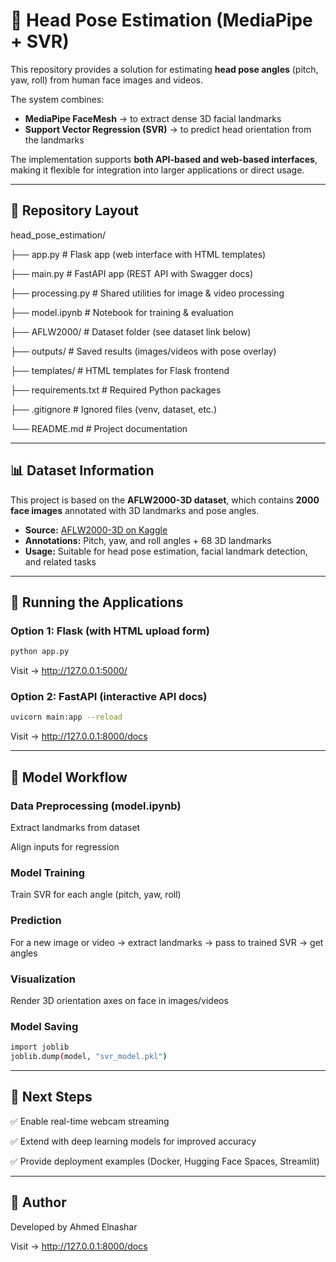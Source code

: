 # 🧩 Head Pose Estimation (MediaPipe + SVR)

This repository provides a solution for estimating **head pose angles** (pitch, yaw, roll) from human face images and videos.  

The system combines:  
- **MediaPipe FaceMesh** → to extract dense 3D facial landmarks  
- **Support Vector Regression (SVR)** → to predict head orientation from the landmarks  

The implementation supports **both API-based and web-based interfaces**, making it flexible for integration into larger applications or direct usage.

---

## 📂 Repository Layout

head_pose_estimation/

├── app.py          # Flask app (web interface with HTML templates)

├── main.py         # FastAPI app (REST API with Swagger docs)

├── processing.py   # Shared utilities for image & video processing

├── model.ipynb     # Notebook for training & evaluation

├── AFLW2000/       # Dataset folder (see dataset link below)

├── outputs/        # Saved results (images/videos with pose overlay)

├── templates/      # HTML templates for Flask frontend

├── requirements.txt # Required Python packages

├── .gitignore      # Ignored files (venv, dataset, etc.)

└── README.md       # Project documentation

---

## 📊 Dataset Information

This project is based on the **AFLW2000-3D dataset**, which contains **2000 face images** annotated with 3D landmarks and pose angles.  

- **Source:** [AFLW2000-3D on Kaggle](https://www.kaggle.com/datasets)  
- **Annotations:** Pitch, yaw, and roll angles + 68 3D landmarks  
- **Usage:** Suitable for head pose estimation, facial landmark detection, and related tasks  

---

## 🚀 Running the Applications

### Option 1: Flask (with HTML upload form)
```bash
python app.py
```
Visit → http://127.0.0.1:5000/

### Option 2: FastAPI (interactive API docs)
```bash
uvicorn main:app --reload
```
Visit → http://127.0.0.1:8000/docs

---

## 🧠 Model Workflow

### Data Preprocessing (model.ipynb)

Extract landmarks from dataset

Align inputs for regression

### Model Training

Train SVR for each angle (pitch, yaw, roll)

### Prediction

For a new image or video → extract landmarks → pass to trained SVR → get angles

### Visualization

Render 3D orientation axes on face in images/videos

### Model Saving

```bash
import joblib
joblib.dump(model, "svr_model.pkl")
```
---

## 📌 Next Steps

✅ Enable real-time webcam streaming

✅ Extend with deep learning models for improved accuracy

✅ Provide deployment examples (Docker, Hugging Face Spaces, Streamlit)

---

## 👤 Author

Developed by Ahmed Elnashar



Visit → http://127.0.0.1:8000/docs
